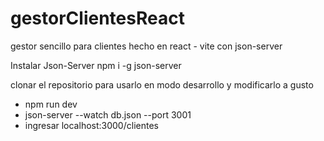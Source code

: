# gestorClientesReact
gestor sencillo para clientes hecho en react - vite con json-server

Instalar Json-Server 
 npm i -g json-server

clonar el repositorio
para usarlo en modo desarrollo y modificarlo a gusto 
  * npm run dev
  * json-server --watch db.json --port 3001
  * ingresar localhost:3000/clientes

